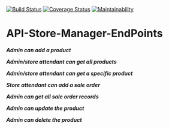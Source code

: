 [![Build Status](https://travis-ci.org/RachealN/API-Store-Manager-EndPoints.svg?branch=develop)](https://travis-ci.org/RachealN/API-Store-Manager-EndPoints)
[![Coverage Status](https://coveralls.io/repos/github/RachealN/API-Store-Manager-EndPoints/badge.png?branch=develop)](https://coveralls.io/github/RachealN/API-Store-Manager-EndPoints?branch=develop)
[![Maintainability](https://api.codeclimate.com/v1/badges/0ac41a5a5c76fbb23519/maintainability)](https://codeclimate.com/github/RachealN/API-Store-Manager-EndPoints/maintainability)
# API-Store-Manager-EndPoints
***Admin can add a product***

***Admin/store attendant can get all products***

***Admin/store attendant can get a specific product***

***Store attendant can add a sale order***

***Admin can get all sale order records***

***Admin can update the product***

***Admin can delete the product***



